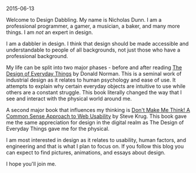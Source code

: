 2015-06-13

Welcome to Design Dabbling. My name is Nicholas Dunn. I am a professional programmer, a gamer, a musician, a baker, and many more things. I am *not* an expert in design.

I am a dabbler in design. I think that design should be made accessible and understandable to people of all backgrounds, not just those who have a professional background.

My life can be split into two major phases - before and after reading [The Design of Everyday Things][] by Donald Norman. This is a seminal work of industrial design as it relates to human psychology and ease of use. It attempts to explain why certain everyday objects are intuitive to use while others are a constant struggle. This book literally changed the way that I see and interact with the physical world around me.



A second major book that influences my thinking is [Don't Make Me Think! A Common Sense Approach to Web Usability][] by Steve Krug. This book gave me the same appreciation for design in the digital realm as The Design of Everyday Things gave me for the physical.

I am most interested in design as it relates to usability, human factors, and engineering and that is what I plan to focus on. If you follow this blog you can expect to find pictures, animations, and essays about design.

I hope you'll join me.

[The Design of Everyday Things]:http://www.amazon.com/gp/product/0465050654/ref=pd_lpo_sbs_dp_ss_1?pf_rd_p=1944687682&pf_rd_s=lpo-top-stripe-1&pf_rd_t=201&pf_rd_i=1452654123&pf_rd_m=ATVPDKIKX0DER&pf_rd_r=0ARBB32H6CD5F0V16KF7
[Don't Make Me Think! A Common Sense Approach to Web Usability]:http://www.amazon.com/Think-Common-Sense-Approach-Usability/dp/0789723107
